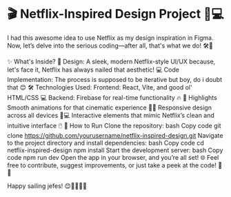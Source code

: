 # 🎬 Netflix-Inspired Design Project 🎨💻
I had this awesome idea to use Netflix as my design inspiration in Figma. Now, let’s delve into the serious coding—after all, that's what we do! 🛠️🚀

✨ What's Inside?
🎨 Design: A sleek, modern Netflix-style UI/UX because, let's face it, Netflix has always nailed that aesthetic!
💻 Code Implementation: The process is supposed to be iterative but boy, do i doubt that 😊
🛠️ Technologies Used:
Frontend: React, Vite, and good ol' HTML/CSS 💻
Backend: Firebase for real-time functionality 🔥
🌟 Highlights
Smooth animations for that cinematic experience 🎥✨
Responsive design across all devices 📱💻
Interactive elements that mimic Netflix’s clean and intuitive interface 🖱️
🔧 How to Run
Clone the repository:
bash
Copy code
git clone https://github.com/yourusername/netflix-inspired-design.git
Navigate to the project directory and install dependencies:
bash
Copy code
cd netflix-inspired-design
npm install
Start the development server:
bash
Copy code
npm run dev
Open the app in your browser, and you’re all set! 🌐
Feel free to contribute, suggest improvements, or just take a peek at the code! 🍿✨

Happy sailing jefes! 😊👨‍💻👩‍💻

